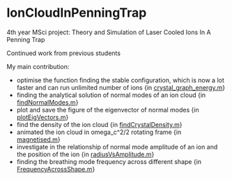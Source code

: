 # IonCloudInPenningTrap
4th year MSci project: Theory and Simulation of Laser Cooled Ions In A Penning Trap

Continued work from previous students

My main contribution:
- optimise the function finding the stable configuration, which is now a lot faster and can run unlimited number of ions {in [crystal_graph_energy.m](https://github.com/weidadeshena/IonCloudInPenningTrap/blob/master/crystal_graphs_energy.m)}
- finding the analytical solution of normal modes of an ion cloud {in [findNormalModes.m](https://github.com/weidadeshena/IonCloudInPenningTrap/blob/master/findNormalModes.m)}
- plot and save the figure of the eigenvector of normal modes {in [plotEigVectors.m](https://github.com/weidadeshena/IonCloudInPenningTrap/blob/master/plotEigVectors.m)}
- find the density of the ion cloud {in [findCrystalDensity.m](https://github.com/weidadeshena/IonCloudInPenningTrap/blob/master/findCrystalDensity.m)}
- animated the ion cloud in omega_c^2/2 rotating frame {in [magnetised.m](https://github.com/weidadeshena/IonCloudInPenningTrap/blob/master/magnetised.m)}
- investigate in the relationship of normal mode amplitude of an ion and the position of the ion {in [radiusVsAmplitude.m](https://github.com/weidadeshena/IonCloudInPenningTrap/blob/master/radiusVsAmplitude.m)}
- finding the breathing mode frequency across different shape {in [FrequencyAcrossShape.m](https://github.com/weidadeshena/IonCloudInPenningTrap/blob/master/radiusVsAmplitude.m)}

